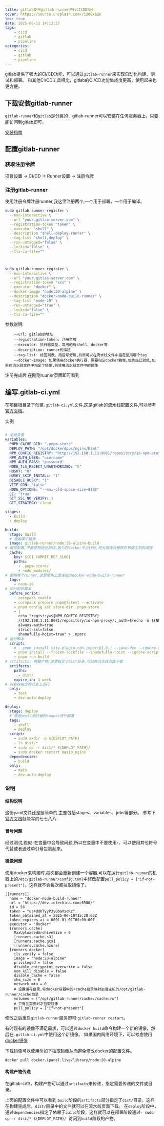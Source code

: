 ```yaml
---
title: gitlab使用gitlab-runner进行CICDD指引
cover: https://source.unsplash.com//1200x628
toc: true
date: 2025-06-11 14:13:27
tags:
    - cicd
    - gitlab
    - pipeline
categories:
    - cicd
    - gitlab
    - pipeline
---
```


gitlab提供了强大的CI/CD功能，可以通过`gitlab-runner`来实现自动化构建、测试和部署。
和其他CI/CD工具相比，gitlab的CI/CD功能集成度更高，使用起来也更方便。

<!--more-->
## 下载安装gitlab-runner

`gitlab-runner`和`gitlab`是分离的，gitlab-runner可以安装在任何服务器上，只要能访问到gitlab即可。


[安装指南](https://docs.gitlab.com/runner/install)


## 配置gitlab-runner

### 获取注册令牌

项目设置 -> CI/CD -> Runner设置 -> 注册令牌

### 注册gitlab-runner

使用注册令牌注册runner,我这里注册两个,一个用于部署，一个用于编译。
```bash
sudo gitlab-runner register \
  --non-interactive \
  --url "your.gitlab-server.com" \
  --registration-token "token" \
  --executor "shell" \
  --description "shell-deploy-runner" \
  --tag-list "shell,deploy" \
  --run-untagged="false" \
  --locked="false" \
  --tls-ca-file=""



sudo gitlab-runner register \
  --non-interactive \
  --url "your.gitlab-server.com" \
  --registration-token "xxx" \
  --executor "docker" \
  --docker-image "node:20-alpine" \
  --description "docker-node-build-runner" \
  --tag-list "node-20" \
  --run-untagged="true" \
  --locked="false" \
  --tls-ca-file="" 
```


参数说明:

```--non-interactive: 非交互式注册
    --url: gitlab的地址
    --registration-token: 注册令牌
    --executor: 执行器类型，常用的有shell、docker等
    --description: runner的描述
    --tag-list: 标签列表，用逗号分隔,后面可以在流水线文件中指定使用哪个tag
    --docker-image: 如果使用docker执行器，需要指定docker镜像,优先级比较低,如果在流水线文件中指定了镜像,则使用流水线文件中的镜像
```

注册完成后,在刚刚ruuner页面即可看到

##  编写.gitlab-ci.yml

在项目根目录下创建`.gitlab-ci.yml`文件,这是gitlab的流水线配置文件,可以参考[官方文档](https://docs.gitlab.com/ee/ci/yaml/)。

实例
```yaml

# 全局变量
variables:
  PNPM_CACHE_DIR: ".pnpm-store"
  DEPLOY_PATH: "/opt/dockerApps/nginx/html"
  NPM_CONFIG_REGISTRY: "http://192.168.1.11:8081/repository/io-npm-proxy/"
  NPM_AUTH_USER: "username"
  NPM_AUTH_PASS: "password"
  NODE_TLS_REJECT_UNAUTHORIZED: "0"
  HUSKY: "0"
  HUSKY_SKIP_INSTALL: "1"
  DISABLE_HUSKY: "1"
  VITE_CDN: "false"
  NODE_OPTIONS: "--max-old-space-size=8192"
  CI: "true"
  GIT_SSL_NO_VERIFY: 1
  GIT_STRATEGY: clone

stages:
  - build
  - deploy

build:
  stage: build
  # 使用哪个镜像
  image: gitlab-runner/node:20-alpine-build
# 缓存配置,不能使用绝对路径,因为在docker中运行时,绝对路径会被映射到宿主机的路径
  cache:
    key: ${CI_COMMIT_REF_SLUG}
    paths:
      - .pnpm-store/
      - node_modules/
# 使用哪个runner,这里使用上面注册的docker-node-build-runner
  tags:
    - node-20
# 运行前的脚本
  before_script:
    - corepack enable
    - corepack prepare pnpm@latest --activate
    - pnpm config set store-dir .pnpm-store
    - |
      echo "registry=${NPM_CONFIG_REGISTRY}
      //192.168.1.11:8081/repository/io-npm-proxy/:_auth=$(echo -n ${NPM_AUTH_USER}:${NPM_AUTH_PASS} | base64)
      always-auth=true
      strict-ssl=false
      shamefully-hoist=true" > .npmrc
# 运行脚本
  script:
    # - pnpm install vite-plugin-cdn-import@1.0.1 --save-dev --ignore-scripts
    - pnpm install --frozen-lockfile --shamefully-hoist --ignore-scripts
    - pnpm run build
# artifacts: 构建产物,这里指定了dist目录,可以在流水线页面下载
  artifacts:
    paths:
      - dist/
    expire_in: 1 week
# 只有在指定的分支上运行
  only:
    - test
    - dev-auto-deploy

deploy:
  stage: deploy
  # 使用shell执行器的runner进行部署
  tags:
    - shell
    - deploy
  script:
    - sudo mkdir -p ${DEPLOY_PATH}
    - ls dist/*
    - sudo cp -r dist/* ${DEPLOY_PATH}/
    - sudo docker restart nasio_nginx
  dependencies:
    - build
  only:
    - main
    - dev-auto-deploy
```

### 说明

#### 结构说明

这份yaml文件还是挺简单的,主要包括stages、variables、jobs等部分。
参考下[官方文档](https://docs.gitlab.com/ee/ci/yaml/)就能写的七七八八.


#### 冒号问题

经过测试,貌似`:`在变量中会导致问题,所以在变量中不要使用`:`，可以使用其他符号代替或者通过单引号包裹起来。

#### 镜像问题

使用docker来构建时,每次都会重新创建一个容器,可以在运行`gitlab-ruuner`的机器上的`/etc/gitlab-runner/config.toml`中修改配置`pull_policy = ["if-not-present"]`，这样就不会每次都拉取镜像了。

```
[[runners]]
  name = "docker-node-build-runner"
  url = "https://dev.iotechina.com:6580/"
  id = 58
  token = "us4ddKTyyP3yGbaVxcRz"
  token_obtained_at = 2025-06-10T15:28:03Z
  token_expires_at = 0001-01-01T00:00:00Z
  executor = "docker"
  [runners.cache]
    MaxUploadedArchiveSize = 0
    [runners.cache.s3]
    [runners.cache.gcs]
    [runners.cache.azure]
  [runners.docker]
    tls_verify = false
    image = "node:20-alpine"
    privileged = false
    disable_entrypoint_overwrite = false
    oom_kill_disable = false
    disable_cache = false
    shm_size = 0
    network_mtu = 0
    # 设置缓存目录,将docker容器中的/cache目录映射到宿主机的/opt/gitlab-runner/cache目录
    volumes = ["/opt/gitlab-runner/cache:/cache:rw"]
    # 只有在需要时才拉取镜像
    pull_policy = ["if-not-present"]
```

修改之后重启`gitlab-runner`服务即可:`gitlab-runner restart`。

有时现有的镜像不满足需求，可以通过`docker build`命令构建一个新的镜像，然后在`.gitlab-ci.yml`中使用这个新镜像。
如果国内网络环境下，可以考虑使用[docker镜像](https://github.com/dongyubin/DockerHub)

下载镜像可以使用命如下拉取镜像从而避免修改docker的配置文件。

```bash
docker pull docker.1panel.live/library/node:20-alpine
```

#### 构建产物传递

在gitlab-ci中，构建产物可以通过`artifacts`来传递，指定需要传递的文件或目录。

上面的配置文件中可以看到,`build`阶段的`artifacts`部分指定了`dist/`目录，这样在构建完成后，`dist/`目录中的文件就可以在流水线页面下载。
在`deploy`阶段中，通过`dependencies`指定了依赖于`build`阶段，这样就可以在部署阶段通过`- sudo cp -r dist/* ${DEPLOY_PATH}/
`访问到`build`阶段的产物。

